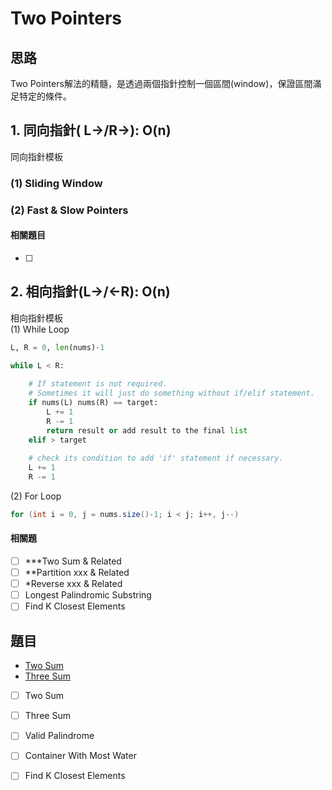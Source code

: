 # Two Pointers

## 思路

Two Pointers解法的精髓，是透過兩個指針控制一個區間\(window\)，保證區間滿足特定的條件。

## 1. 同向指針\( L-&gt;/R-&gt;\): O\(n\)

同向指針模板

### **\(1\) Sliding Window**

### **\(2\) Fast & Slow Pointers**

#### 相關題目

* [ ] 
## 2. 相向指針\(L-&gt;/&lt;-R\): O\(n\)

相向指針模板  
\(1\) While Loop 

```python
L, R = 0, len(nums)-1

while L < R:
    
    # If statement is not required. 
    # Sometimes it will just do something without if/elif statement.
    if nums(L) nums(R) == target:
        L += 1
        R -= 1 
        return result or add result to the final list
    elif > target
    
    # check its condition to add 'if' statement if necessary. 
    L += 1
    R -= 1
```

\(2\) For Loop

```java
for (int i = 0, j = nums.size()-1; i < j; i++, j--)
```

#### 相關題

* [ ] \*\*\*Two Sum & Related 
* [ ] \*\*Partition xxx & Related
* [ ] \*Reverse xxx & Related
* [ ] Longest Palindromic Substring
* [ ] Find K Closest Elements

## 題目

* [Two Sum](https://leetcode.com/problems/two-sum/)
* [Three Sum](https://leetcode.com/problems/3sum/)



* [ ] Two Sum
* [ ] Three Sum
* [ ] Valid Palindrome
* [ ] Container With Most Water
* [ ] Find K Closest Elements


